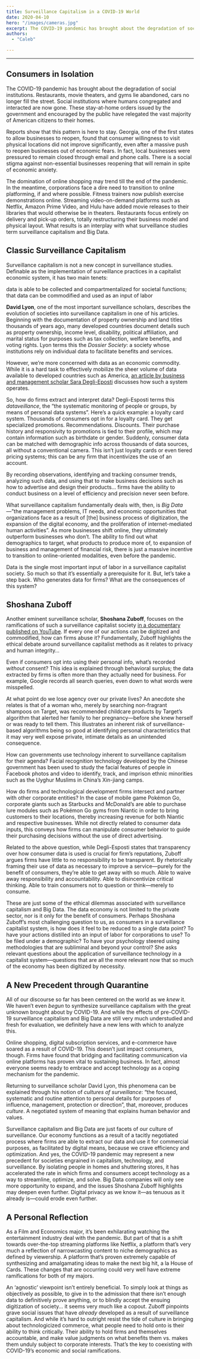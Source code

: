 ```yaml
---
title: Surveillance Capitalism in a COVID-19 World
date: 2020-04-10
hero: "/images/cameras.jpg"
excerpt: The COVID-19 pandemic has brought about the degradation of social institutions. Restaurants, movie theaters, and gyms lie abandoned, cars no longer fill the street. Social institutions where humans congregated and interacted are now gone. These stay-at-home orders issued by the government and encouraged by the public have relegated the vast majority of American citizens to their homes.
authors:
  - "Caleb"

---
```

---

## Consumers in Isolation

The COVID-19 pandemic has brought about the degradation of social institutions. Restaurants, movie theaters, and gyms lie abandoned, cars no longer fill the street. Social institutions where humans congregated and interacted are now gone. These stay-at-home orders issued by the government and encouraged by the public have relegated the vast majority of American citizens to their homes.
    
Reports show that this pattern is here to stay. Georgia, one of the first states to allow businesses to reopen, found that consumer willingness to visit physical locations did not improve significantly, even after a massive push to reopen businesses out of economic fears. In fact, local businesses were pressured to remain closed through email and phone calls. There is a social stigma against non-essential businesses reopening that will remain in spite of economic anxiety.

The domination of online shopping may trend till the end of the pandemic. In the meantime, corporations face a dire need to transition to online platforming, if and where possible. Fitness trainers now publish exercise demonstrations online. Streaming video-on-demand platforms such as Netflix, Amazon Prime Video, and Hulu have added movie releases to their libraries that would otherwise be in theaters. Restaurants focus entirely on delivery and pick-up orders, totally restructuring their business model and physical layout. What results is an interplay with what surveillance studies term surveillance capitalism and Big Data.

## Classic Surveillance Capitalism
    
Surveillance capitalism is not a new concept in surveillance studies. Definable as the implementation of surveillance practices in a capitalist economic system, it has two main tenets: 

data is able to be collected and compartmentalized for societal functions;
that data can be commodified and used as an input of labor

**David Lyon**, one of the most important surveillance scholars, describes the evolution of societies into surveillance capitalism in one of his articles. Beginning with the documentation of property ownership and land titles thousands of years ago, many developed countries document details such as property ownership, income level, disability, political affiliation, and marital status for purposes such as tax collection, welfare benefits, and voting rights. Lyon terms this the *Dossier Society*: a society whose institutions rely on individual data to facilitate benefits and services.

However, we’re more concerned with data as an economic commodity. While it is a hard task to effectively mobilize the sheer volume of data available to developed countries such as America, [an article by business and management scholar Sara Degli-Eposti](https://ojs.library.queensu.ca/index.php/surveillance-and-society/article/view/analytics) discusses how such a system operates.

So, how do firms extract and interpret data? Degli-Esposti terms this *dataveillance*, the “the systematic monitoring of people or groups, by means of personal data systems”. Here’s a quick example: a loyalty card system. Thousands of consumers opt in for a loyalty card. They get specialized promotions. Recommendations. Discounts. Their purchase history and responsivity to promotions is tied to their profile, which may contain information such as birthdate or gender. Suddenly, consumer data can be matched with demographic info across thousands of data sources, all without a conventional camera. This isn’t just loyalty cards or even tiered pricing systems; this can be any firm that incentivizes the use of an account.

By recording observations, identifying and tracking consumer trends, analyzing such data, and using that to make business decisions such as how to advertise and design their products… firms have the ability to conduct business on a level of efficiency and precision never seen before.

What surveillance capitalism fundamentally deals with, then, is *Big Data*—”the management problems, IT needs, and economic opportunities that organizations face as a result of [the] business process of digitization, the expansion of the digital economy, and the proliferation of internet-mediated human activities”. As more businesses shift online, they ultimately outperform businesses who don’t. The ability to find out what demographics to target, what products to produce more of, to expansion of business and management of financial risk, there is just a massive incentive to transition to online-oriented modalities, even before the pandemic.

Data is the single most important input of labor in a surveillance capitalist society. So much so that it’s essentially a prerequisite for it. But, let’s take a step back. Who generates data for firms? What are the consequences of this system?

## Shoshana Zuboff

Another eminent surveillance scholar, **Shoshana Zuboff**, focuses on the ramifications of such a surveillance capitalist society [in a documentary published on YouTube](https://www.youtube.com/watch?v=hIXhnWUmMvw). If every one of our actions can be digitized and commodified, how can firms abuse it? Fundamentally, Zuboff highlights the ethical debate around surveillance capitalist methods as it relates to privacy and human integrity… 

Even if consumers opt into using their personal info, what’s recorded *without* consent? This idea is explained through behavioral surplus; the data extracted by firms is often more than they actually need for business. For example, Google records all search queries, even down to what words were misspelled.

At what point do we lose agency over our private lives? An anecdote she relates is that of a woman who, merely by searching non-fragrant shampoos on Target, was recommended childcare products by Target’s algorithm that alerted her family to her pregnancy—before she knew herself or was ready to tell them. This illustrates an inherent risk of surveillance-based algorithms being so good at identifying personal characteristics that it may very well expose private, intimate details as an unintended consequence.

How can governments use technology inherent to surveillance capitalism for their agenda? Facial recognition technology developed by the Chinese government has been used to study the facial features of people in Facebook photos and video to identify, track, and imprison ethnic minorities such as the Uyghur Muslims in China’s Xin-jiang camps.

How do firms and technological development firms intersect and partner with other corporate entities? In the case of mobile game Pokémon Go, corporate giants such as Starbucks and McDonald’s are able to purchase lure modules such as Pokémon Go gyms from Niantic in order to bring customers to their locations, thereby increasing revenue for both Niantic and respective businesses. While not directly related to consumer data inputs, this conveys how firms can manipulate consumer behavior to guide their purchasing decisions without the use of direct advertising.

Related to the above question, while Degli-Esposti states that transparency over how consumer data is used is crucial for firm’s reputations, Zuboff argues firms have little to no responsibility to be transparent. By rhetorically framing their use of data as necessary to improve a service—purely for the benefit of consumers, they’re able to get away with so much. Able to waive away responsibility and accountability. Able to disincentivize critical thinking. Able to train consumers not to question or think—merely to consume.

These are just some of the ethical dilemmas associated with surveillance capitalism and Big Data. The data economy is not limited to the private sector, nor is it only for the benefit of consumers. Perhaps Shoshana Zuboff’s most challenging question to us, as consumers in a surveillance capitalist system, is how does it feel to be reduced to a single data point? To have your actions distilled into an input of labor for corporations to use? To be filed under a demographic? To have your psychology steered using methodologies that are subliminal and beyond your control? She asks relevant questions about the application of surveillance technology in a capitalist system—questions that are all the more relevant now that so much of the economy has been digitized by necessity.

## A New Precedent through Quarantine

All of our discourse so far has been centered on the world as we *knew* it. We haven’t even *begun* to synthesize surveillance capitalism with the great unknown brought about by COVID-19. And while the effects of pre-COVID-19 surveillance capitalism and Big Data are still very much understudied and fresh for evaluation, we definitely have a new lens with which to analyze this.

Online shopping, digital subscription services, and e-commerce have soared as a result of COVID-19. This doesn’t just impact consumers, though. Firms have found that bridging and facilitating communication via online platforms has proven vital to sustaining business. In fact, almost everyone seems ready to embrace and accept technology as a coping mechanism for the pandemic.

Returning to surveillance scholar David Lyon, this phenomena can be explained through his notion of *cultures of surveillance*: “the focused, systematic and routine attention to personal details for purposes of influence, management, protection or direction”, that, moreover, produces *culture*. A negotiated system of meaning that explains human behavior and values.

Surveillance capitalism and Big Data are just facets of our culture of surveillance. Our economy functions as a result of a tacitly negotiated process where firms are able to extract our data and use it for commercial purposes, as facilitated by digital means, because we crave efficiency and optimization. And yes, the COVID-19 pandemic may represent a new precedent for societies engrained in capitalism, technology, and surveillance. By isolating people in homes and shuttering stores, it has accelerated the rate in which firms and consumers accept technology as a way to streamline, optimize, and solve. Big Data companies will only see more opportunity to expand, and the issues Shoshana Zuboff highlights may deepen even further. Digital privacy as we know it—as tenuous as it already is—could erode even further.

## A Personal Reflection
    
As a Film and Economics major, it’s been exhilarating watching the entertainment industry deal with the pandemic. But part of that is a shift towards over-the-top streaming platforms like Netflix, a platform that’s very much a reflection of narrowcasting content to niche demographics as defined by viewership. A platform that’s proven extremely capable of synthesizing and amalgamating ideas to make the next big hit, a la House of Cards. These changes that are occurring could very well have extreme ramifications for both of my majors.

An ‘agnostic’ viewpoint isn’t entirely beneficial. To simply look at things as objectively as possible, to give in to the admission that there isn’t enough data to definitively prove anything, or to blindly accept the ensuing digitization of society… it seems very much like a copout. Zuboff pinpoints grave social issues that have *already* developed as a result of surveillance capitalism. And while it’s hard to outright resist the tide of culture in bringing about technologicized commerce, what people need to hold onto is their ability to think critically. Their ability to hold firms and themselves accountable, and make value judgments on what benefits them vs. makes them unduly subject to corporate interests. That’s the key to coexisting with COVID-19’s economic and social ramifications.


